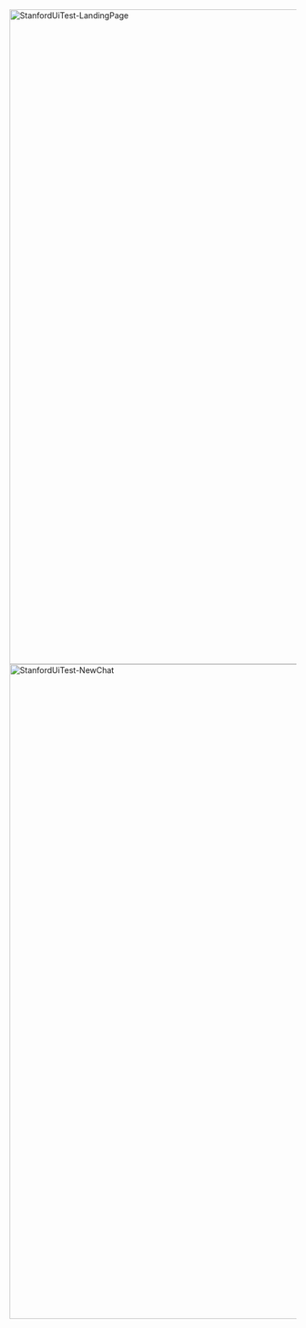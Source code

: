 <img width="1147" alt="StanfordUiTest-LandingPage" src="https://github.com/user-attachments/assets/19428962-b3a2-4bf6-9656-89eafe4aad49">
<br/>
<img width="1147" alt="StanfordUiTest-NewChat" src="https://github.com/user-attachments/assets/06340f19-bc01-4584-8bd6-3b2b316230f4">
